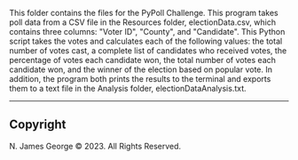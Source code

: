 This folder contains the files for the PyPoll Challenge.  This program takes poll data from a CSV file in the Resources folder, electionData.csv, which contains three columns: "Voter ID", "County", and "Candidate".  This Python script takes the votes and calculates each of the following values: the total number of votes cast, a complete list of candidates who received votes, the percentage of votes each candidate won, the total number of votes each candidate won, and the winner of the election based on popular vote.  In addition, the program both prints the results to the terminal and exports them to a text file in the Analysis folder, electionDataAnalysis.txt.

----

## Copyright

N. James George © 2023. All Rights Reserved.
